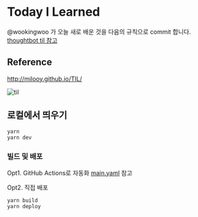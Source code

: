 # Today I Learned

@wookingwoo 가 오늘 새로 배운 것을 다음의 규칙으로 commit 합니다. [thoughtbot til 참고](https://github.com/thoughtbot/til)

## Reference

<http://milooy.github.io/TIL/>

![til](https://user-images.githubusercontent.com/3839771/88662649-37dd7480-d115-11ea-8e26-a56669cbfe83.gif)

## 로컬에서 띄우기

```bash
yarn
yarn dev
```

### 빌드 및 배포

Opt1. GitHub Actions로 자동화
[main.yaml](https://github.com/wookingwoo/TIL/blob/master/.github/workflows/main.yml) 참고

Opt2. 직접 배포

```bash
yarn build
yarn deploy
```
